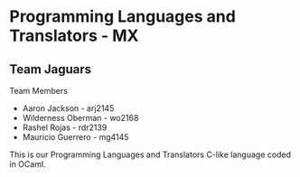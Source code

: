 # Programming Languages and Translators - MX
## Team Jaguars
Team Members 
- Aaron Jackson - arj2145
- Wilderness Oberman - wo2168
- Rashel Rojas - rdr2139
- Mauricio Guerrero - mg4145
 
This is our Programming Languages and Translators C-like language coded in 
OCaml.  
